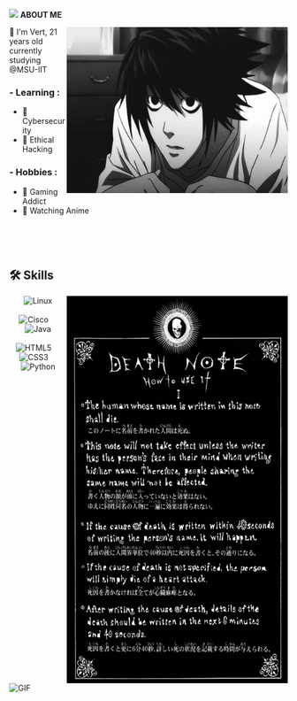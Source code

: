 
<img src = "https://github.com/7oSkaaa/7oSkaaa/blob/main/Images/about_me.gif?raw=true" width = 35>&nbsp;**ABOUT ME**

<img height="300" width="400" alt="GIF" align="right" src="1.gif">
🔳 I'm Vert, 21 years old currently studying @MSU-IIT


### - Learning :
- 🔗 Cybersecurity
- 🔗 Ethical Hacking

### - Hobbies : 
- 🔗 Gaming Addict
- 🔗 Watching Anime


</br>
</br>
</br>


## 🛠️ Skills
<img height="700" width="400" alt="GIF" align="right" src="deathnote.png">


<p align="center">
  <!-- Row 1 -->
  <img alt="Linux" src="https://img.shields.io/badge/-Linux-black?logo=linux&style=for-the-badge" /><br><br>

  <!-- Row 2 -->
  <img alt="Cisco" src="https://img.shields.io/badge/-Cisco-00539F?logo=cisco&style=for-the-badge" />
  &nbsp;&nbsp;&nbsp;
  <img alt="Java" src="https://img.shields.io/badge/-Java-007396?logo=java&style=for-the-badge" /><br><br>

  <!-- Row 3 -->
  <img alt="HTML5" src="https://img.shields.io/badge/-HTML5-E34F26?logo=html5&style=for-the-badge" />
  &nbsp;&nbsp;&nbsp;
  <img alt="CSS3" src="https://img.shields.io/badge/-CSS3-1572B6?logo=css3&style=for-the-badge" />
  &nbsp;&nbsp;&nbsp;
  <img alt="Python" src="https://img.shields.io/badge/-Python-3776AB?logo=python&style=for-the-badge" />
  
</p>
</br>
</br>
</br>
</br>
</br>
</br>

<img height="300" width="400" alt="GIF" align="left" src="dogge.gif">



